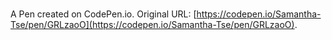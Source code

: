 # 

A Pen created on CodePen.io. Original URL: [https://codepen.io/Samantha-Tse/pen/GRLzaoO](https://codepen.io/Samantha-Tse/pen/GRLzaoO).

